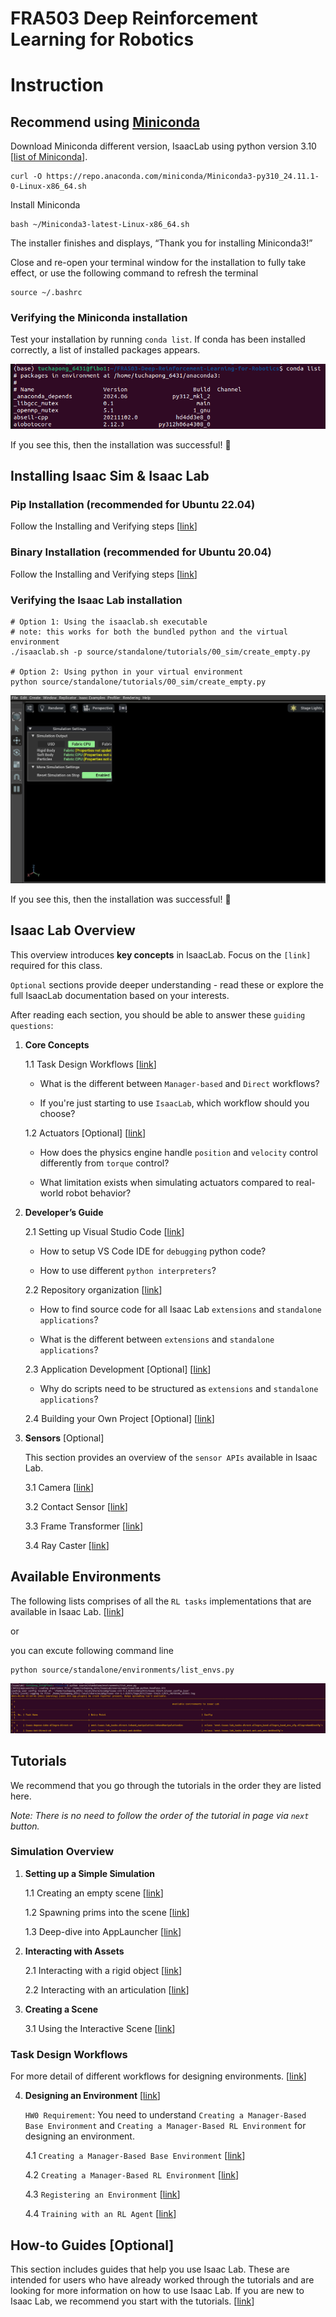 # FRA503 Deep Reinforcement Learning for Robotics

# Instruction

## Recommend using [Miniconda](https://docs.anaconda.com/miniconda/install/#quick-command-line-install)

Download Miniconda different version, IsaacLab using python version 3.10 [[list of Miniconda](https://repo.anaconda.com/miniconda)].

```
curl -O https://repo.anaconda.com/miniconda/Miniconda3-py310_24.11.1-0-Linux-x86_64.sh
```

Install Miniconda

```
bash ~/Miniconda3-latest-Linux-x86_64.sh
```

The installer finishes and displays, “Thank you for installing Miniconda3!”

Close and re-open your terminal window for the installation to fully take effect, or use the following command to refresh the terminal

```
source ~/.bashrc
```

### Verifying the Miniconda installation

Test your installation by running `conda list`. If conda has been installed correctly, a list of installed packages appears.

![alt text](image-1.png)

If you see this, then the installation was successful! 🎉

## Installing Isaac Sim & Isaac Lab

### Pip Installation (recommended for Ubuntu 22.04)

Follow the Installing and Verifying steps [[link](https://isaac-sim.github.io/IsaacLab/main/source/setup/installation/pip_installation.html)]

### Binary Installation (recommended for Ubuntu 20.04)

Follow the Installing and Verifying steps [[link](https://isaac-sim.github.io/IsaacLab/main/source/setup/installation/binaries_installation.html)]

### Verifying the Isaac Lab installation

```
# Option 1: Using the isaaclab.sh executable
# note: this works for both the bundled python and the virtual environment
./isaaclab.sh -p source/standalone/tutorials/00_sim/create_empty.py

# Option 2: Using python in your virtual environment
python source/standalone/tutorials/00_sim/create_empty.py
```

![alt text](image.png)

If you see this, then the installation was successful! 🎉


## Isaac Lab Overview 

This overview introduces **key concepts** in IsaacLab. Focus on the `[link]` required for this class. 

`Optional` sections provide deeper understanding - read these or explore the full IsaacLab documentation based on your interests. 

After reading each section, you should be able to answer these `guiding questions`:

1. **Core Concepts** 

    1.1 Task Design Workflows [[link](https://isaac-sim.github.io/IsaacLab/main/source/overview/core-concepts/task_workflows.html#task-design-workflows)] 
    
    -  What is the different between `Manager-based` and `Direct` workflows? 
    
    - If you're just starting to use `IsaacLab`, which workflow should you choose?

    1.2 Actuators [Optional] [[link](https://isaac-sim.github.io/IsaacLab/main/source/overview/core-concepts/actuators.html#actuators)]

    - How does the physics engine handle `position` and `velocity` control differently from `torque` control?

    - What limitation exists when simulating actuators compared to real-world robot behavior?

2. **Developer’s Guide**  
    
    2.1 Setting up Visual Studio Code [[link](https://isaac-sim.github.io/IsaacLab/main/source/overview/developer-guide/vs_code.html#setting-up-visual-studio-code)]

    - How to setup VS Code IDE for `debugging` python code?

    - How to use different `python interpreters`?

    2.2 Repository organization [[link](https://isaac-sim.github.io/IsaacLab/main/source/overview/developer-guide/repo_structure.html#repository-organization)]

    - How to find source code for all Isaac Lab `extensions` and `standalone applications`?

    -  What is the different between `extensions` and `standalone applications`? 

    2.3 Application Development [Optional] [[link](https://isaac-sim.github.io/IsaacLab/main/source/overview/developer-guide/development.html#application-development)]

    - Why do scripts need to be structured as `extensions` and `standalone applications`?

    2.4 Building your Own Project [Optional] [[link](https://isaac-sim.github.io/IsaacLab/main/source/overview/developer-guide/template.html#building-your-own-project)]

3. **Sensors** [Optional] 

    This section provides an overview of the `sensor APIs` available in Isaac Lab.

    3.1 Camera [[link](https://isaac-sim.github.io/IsaacLab/main/source/overview/sensors/camera.html#camera)]

    3.2 Contact Sensor [[link](https://isaac-sim.github.io/IsaacLab/main/source/overview/sensors/contact_sensor.html#contact-sensor)]

    3.3 Frame Transformer [[link](https://isaac-sim.github.io/IsaacLab/main/source/overview/sensors/frame_transformer.html#frame-transformer)]

    3.4 Ray Caster [[link](https://isaac-sim.github.io/IsaacLab/main/source/overview/sensors/ray_caster.html#ray-caster)]

## Available Environments

The following lists comprises of all the `RL tasks` implementations that are available in Isaac Lab. [[link](https://isaac-sim.github.io/IsaacLab/main/source/overview/environments.html)]

or

you can excute following command line

```
python source/standalone/environments/list_envs.py
```

![alt text](image-2.png)

## Tutorials

We recommend that you go through the tutorials in the order they are listed here.

*Note: There is no need to follow the order of the tutorial in page via `next` button.*

### Simulation Overview 

1. **Setting up a Simple Simulation** 

    1.1 Creating an empty scene [[link](https://isaac-sim.github.io/IsaacLab/main/source/tutorials/00_sim/create_empty.html)] 

    1.2 Spawning prims into the scene [[link](https://isaac-sim.github.io/IsaacLab/main/source/tutorials/00_sim/spawn_prims.html)]

    1.3 Deep-dive into AppLauncher [[link](https://isaac-sim.github.io/IsaacLab/main/source/tutorials/00_sim/launch_app.html)] 

2. **Interacting with Assets** 

    2.1 Interacting with a rigid object [[link](https://isaac-sim.github.io/IsaacLab/main/source/tutorials/01_assets/run_rigid_object.html)]

    2.2 Interacting with an articulation [[link](https://isaac-sim.github.io/IsaacLab/main/source/tutorials/01_assets/run_articulation.html)]

3. **Creating a Scene**

    3.1 Using the Interactive Scene [[link](https://isaac-sim.github.io/IsaacLab/main/source/tutorials/02_scene/create_scene.html)]

### Task Design Workflows

For more detail of different workflows for designing environments. [[link](https://isaac-sim.github.io/IsaacLab/main/source/overview/core-concepts/task_workflows.html)]

4. **Designing an Environment** [[link](https://isaac-sim.github.io/IsaacLab/main/source/tutorials/index.html#designing-an-environment)]

    `HW0 Requirement`: You need to understand `Creating a Manager-Based Base Environment` and `Creating a Manager-Based RL Environment` for designing an environment.

    4.1 `Creating a Manager-Based Base Environment` [[link](https://isaac-sim.github.io/IsaacLab/main/source/tutorials/03_envs/create_manager_base_env.html)]

    4.2 `Creating a Manager-Based RL Environment` [[link](https://isaac-sim.github.io/IsaacLab/main/source/tutorials/03_envs/create_manager_rl_env.html)]

    4.3 `Registering an Environment` [[link](https://isaac-sim.github.io/IsaacLab/main/source/tutorials/03_envs/register_rl_env_gym.html#registering-an-environment)]

    4.4 `Training with an RL Agent` [[link](https://isaac-sim.github.io/IsaacLab/main/source/tutorials/03_envs/run_rl_training.html#training-with-an-rl-agent)]

## How-to Guides [Optional]

This section includes guides that help you use Isaac Lab. 
These are intended for users who have already worked through the tutorials and are looking for more information on how to use Isaac Lab. 
If you are new to Isaac Lab, we recommend you start with the tutorials. [[link](https://isaac-sim.github.io/IsaacLab/main/source/how-to/index.html#how-to-guides)]

